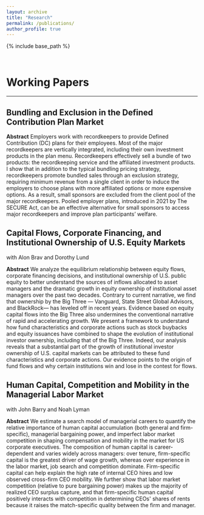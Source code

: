 ```yaml
---
layout: archive
title: "Research"
permalink: /publications/
author_profile: true
---
```


{% include base_path %}

<br>

# Working Papers
***

## Bundling and Exclusion in the Defined Contribution Plan Market

**Abstract** Employers work with recordkeepers to provide Defined Contribution (DC) plans for their employees. Most of the major recordkeepers are vertically integrated, including their own investment products in the plan menu. Recordkeepers effectively sell a bundle of two products: the recordkeeping service and the affiliated investment products. I show that in addition to the typical bundling pricing strategy, recordkeepers promote bundled sales through an exclusion strategy, requiring minimum revenue from a single client in order to induce the employers to choose plans with more affiliated options or more expensive options. As a result, small sponsors are excluded from the client pool of the major recordkeepers. Pooled employer plans, introduced in 2021 by The SECURE Act, can be an effective alternative for small sponsors to access major recordkeepers and improve plan participants’ welfare.


## Capital Flows, Corporate Financing, and Institutional Ownership of U.S. Equity Markets
with Alon Brav and Dorothy Lund

**Abstract**  We analyze the equilibrium relationship between equity flows, corporate financing decisions, and institutional ownership of U.S. public equity to better understand the sources of inflows allocated to asset managers and the dramatic growth in equity ownership of institutional asset managers over the past two decades. Contrary to current narrative, we find that ownership by the Big Three — Vanguard, State Street Global Advisors, and BlackRock— has leveled off in recent years. Evidence based on equity capital flows into the Big Three also undermines the conventional narrative of rapid and accelerating growth. We present a framework to understand how fund characteristics and corporate actions such as stock buybacks and equity issuances have combined to shape the evolution of institutional investor ownership, including that of the Big Three. Indeed, our analysis reveals that a substantial part of the growth of institutional investor ownership of U.S. capital markets can be attributed to these fund characteristics and corporate actions. Our evidence points to the origin of fund flows and why certain institutions win and lose in the contest for flows.

## Human Capital, Competition and Mobility in the Managerial Labor Market
with John Barry and Noah Lyman

**Abstract**  We estimate a search model of managerial careers to quantify the relative importance of human capital accumulation (both general and firm-specific), managerial bargaining power, and imperfect labor market competition in shaping compensation and mobility in the market for US corporate executives. The composition of human capital is career-dependent and varies widely across managers:  over tenure, firm-specific capital is the greatest driver of wage growth, whereas over experience in the labor market, job search and competition dominate. Firm-specific capital can help explain the high rate of internal CEO hires and low observed cross-firm CEO mobility. We further show that labor market competition (relative to pure bargaining power) makes up the majority of realized CEO surplus capture, and that firm-specific human capital positively interacts with competition in determining CEOs' shares of rents because it raises the match-specific quality between the firm and manager.

<br>

